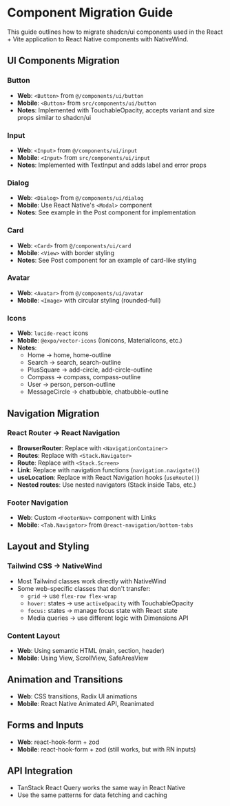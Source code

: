# Component Migration Guide

This guide outlines how to migrate shadcn/ui components used in the React + Vite application to React Native components with NativeWind.

## UI Components Migration

### Button
- **Web**: `<Button>` from `@/components/ui/button`
- **Mobile**: `<Button>` from `src/components/ui/button`
- **Notes**: Implemented with TouchableOpacity, accepts variant and size props similar to shadcn/ui

### Input
- **Web**: `<Input>` from `@/components/ui/input`
- **Mobile**: `<Input>` from `src/components/ui/input`
- **Notes**: Implemented with TextInput and adds label and error props

### Dialog
- **Web**: `<Dialog>` from `@/components/ui/dialog`
- **Mobile**: Use React Native's `<Modal>` component
- **Notes**: See example in the Post component for implementation

### Card
- **Web**: `<Card>` from `@/components/ui/card`
- **Mobile**: `<View>` with border styling
- **Notes**: See Post component for an example of card-like styling

### Avatar
- **Web**: `<Avatar>` from `@/components/ui/avatar`
- **Mobile**: `<Image>` with circular styling (rounded-full)

### Icons
- **Web**: `lucide-react` icons
- **Mobile**: `@expo/vector-icons` (Ionicons, MaterialIcons, etc.)
- **Notes**: 
  - Home → home, home-outline
  - Search → search, search-outline
  - PlusSquare → add-circle, add-circle-outline
  - Compass → compass, compass-outline
  - User → person, person-outline
  - MessageCircle → chatbubble, chatbubble-outline

## Navigation Migration

### React Router → React Navigation

- **BrowserRouter**: Replace with `<NavigationContainer>`
- **Routes**: Replace with `<Stack.Navigator>`
- **Route**: Replace with `<Stack.Screen>`
- **Link**: Replace with navigation functions (`navigation.navigate()`)
- **useLocation**: Replace with React Navigation hooks (`useRoute()`)
- **Nested routes**: Use nested navigators (Stack inside Tabs, etc.)

### Footer Navigation

- **Web**: Custom `<FooterNav>` component with Links
- **Mobile**: `<Tab.Navigator>` from `@react-navigation/bottom-tabs`

## Layout and Styling

### Tailwind CSS → NativeWind

- Most Tailwind classes work directly with NativeWind
- Some web-specific classes that don't transfer:
  - `grid` → use `flex-row flex-wrap`
  - `hover:` states → use `activeOpacity` with TouchableOpacity
  - `focus:` states → manage focus state with React state
  - Media queries → use different logic with Dimensions API

### Content Layout

- **Web**: Using semantic HTML (main, section, header)
- **Mobile**: Using View, ScrollView, SafeAreaView

## Animation and Transitions

- **Web**: CSS transitions, Radix UI animations
- **Mobile**: React Native Animated API, Reanimated

## Forms and Inputs

- **Web**: react-hook-form + zod
- **Mobile**: react-hook-form + zod (still works, but with RN inputs)

## API Integration

- TanStack React Query works the same way in React Native
- Use the same patterns for data fetching and caching